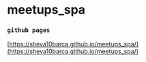 # meetups_spa

### `github pages`

[https://sheva10barca.github.io/meetups_spa/](https://sheva10barca.github.io/meetups_spa/)
